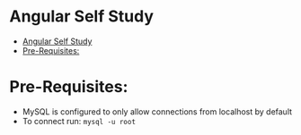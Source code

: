 # Angular Self Study
- [Angular Self Study](#angular-self-study)
- [Pre-Requisites:](#pre-requisites)


# Pre-Requisites:
- MySQL is configured to only allow connections from localhost by default
- To connect run:
    `mysql -u root`